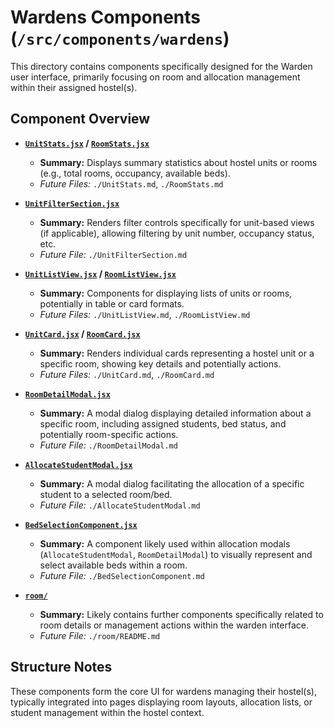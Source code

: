 # Wardens Components (`/src/components/wardens`)

This directory contains components specifically designed for the Warden user interface, primarily focusing on room and allocation management within their assigned hostel(s).

## Component Overview

- **[`UnitStats.jsx`](./UnitStats.md) / [`RoomStats.jsx`](./RoomStats.md)**

  - **Summary:** Displays summary statistics about hostel units or rooms (e.g., total rooms, occupancy, available beds).
  - _Future Files:_ `./UnitStats.md`, `./RoomStats.md`

- **[`UnitFilterSection.jsx`](./UnitFilterSection.md)**

  - **Summary:** Renders filter controls specifically for unit-based views (if applicable), allowing filtering by unit number, occupancy status, etc.
  - _Future File:_ `./UnitFilterSection.md`

- **[`UnitListView.jsx`](./UnitListView.md) / [`RoomListView.jsx`](./RoomListView.md)**

  - **Summary:** Components for displaying lists of units or rooms, potentially in table or card formats.
  - _Future Files:_ `./UnitListView.md`, `./RoomListView.md`

- **[`UnitCard.jsx`](./UnitCard.md) / [`RoomCard.jsx`](./RoomCard.md)**

  - **Summary:** Renders individual cards representing a hostel unit or a specific room, showing key details and potentially actions.
  - _Future Files:_ `./UnitCard.md`, `./RoomCard.md`

- **[`RoomDetailModal.jsx`](./RoomDetailModal.md)**

  - **Summary:** A modal dialog displaying detailed information about a specific room, including assigned students, bed status, and potentially room-specific actions.
  - _Future File:_ `./RoomDetailModal.md`

- **[`AllocateStudentModal.jsx`](./AllocateStudentModal.md)**

  - **Summary:** A modal dialog facilitating the allocation of a specific student to a selected room/bed.
  - _Future File:_ `./AllocateStudentModal.md`

- **[`BedSelectionComponent.jsx`](./BedSelectionComponent.md)**

  - **Summary:** A component likely used within allocation modals (`AllocateStudentModal`, `RoomDetailModal`) to visually represent and select available beds within a room.
  - _Future File:_ `./BedSelectionComponent.md`

- **[`room/`](./room/README.md)**
  - **Summary:** Likely contains further components specifically related to room details or management actions within the warden interface.
  - _Future File:_ `./room/README.md`

## Structure Notes

These components form the core UI for wardens managing their hostel(s), typically integrated into pages displaying room layouts, allocation lists, or student management within the hostel context.
